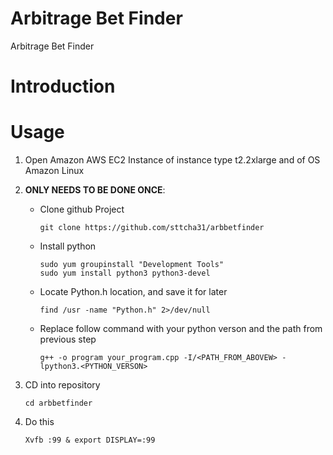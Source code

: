 # Arbitrage Bet Finder
Arbitrage Bet Finder

# Introduction

# Usage

1. Open Amazon AWS EC2 Instance of instance type t2.2xlarge and of OS Amazon Linux
2. **ONLY NEEDS TO BE DONE ONCE**: 
    - Clone github Project

        ```
        git clone https://github.com/sttcha31/arbbetfinder
        ```
    - Install python
        ```
        sudo yum groupinstall "Development Tools"
        sudo yum install python3 python3-devel
        ```
    - Locate Python.h location, and save it for later
        ```
        find /usr -name "Python.h" 2>/dev/null
        ```
    - Replace follow command with your python verson and the path from previous step
        ```
        g++ -o program your_program.cpp -I/<PATH_FROM_ABOVEW> -lpython3.<PYTHON_VERSON>
        ```
3. CD into repository

    ```
    cd arbbetfinder
    ```
4. Do this
    ```
    Xvfb :99 & export DISPLAY=:99
    ```